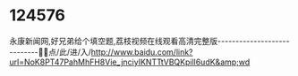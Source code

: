 # 124576
永康新闻网,好兄弟给个填空题,荔枝视频在线观看高清完整版----------------------------🦮🦮点/此/进/入/http://www.baidu.com/link?url=NoK8PT47PahMhFH8Vie_jnciyIKNTTtVBQKpill6udK&amp;wd
